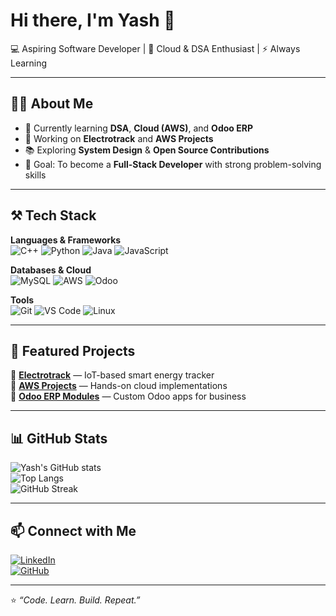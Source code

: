# Hi there, I'm Yash 👋  

💻 Aspiring Software Developer | 🚀 Cloud & DSA Enthusiast | ⚡ Always Learning  

---

## 👨‍💻 About Me  
- 🌱 Currently learning **DSA**, **Cloud (AWS)**, and **Odoo ERP**  
- 🔭 Working on **Electrotrack** and **AWS Projects**  
- 📚 Exploring **System Design** & **Open Source Contributions**  
- 🎯 Goal: To become a **Full-Stack Developer** with strong problem-solving skills  

---

## ⚒️ Tech Stack  

**Languages & Frameworks**  
![C++](https://img.shields.io/badge/-C++-00599C?logo=cplusplus&logoColor=white)
![Python](https://img.shields.io/badge/-Python-3776AB?logo=python&logoColor=white)
![Java](https://img.shields.io/badge/-Java-007396?logo=java&logoColor=white)
![JavaScript](https://img.shields.io/badge/-JavaScript-F7DF1E?logo=javascript&logoColor=black)

**Databases & Cloud**  
![MySQL](https://img.shields.io/badge/-MySQL-4479A1?logo=mysql&logoColor=white)
![AWS](https://img.shields.io/badge/-AWS-FF9900?logo=amazon-aws&logoColor=white)
![Odoo](https://img.shields.io/badge/-Odoo-714B67?logo=odoo&logoColor=white)

**Tools**  
![Git](https://img.shields.io/badge/-Git-F05032?logo=git&logoColor=white)
![VS Code](https://img.shields.io/badge/-VSCode-007ACC?logo=visualstudiocode&logoColor=white)
![Linux](https://img.shields.io/badge/-Linux-FCC624?logo=linux&logoColor=black)

---

## 📂 Featured Projects  

🔹 [**Electrotrack**](https://github.com/Yash-109/Electrotrack) — IoT-based smart energy tracker  
🔹 [**AWS Projects**](https://github.com/Yash-109/AWS-Project) — Hands-on cloud implementations  
🔹 [**Odoo ERP Modules**](https://github.com/Yash-109/Odoo) — Custom Odoo apps for business  

---

## 📊 GitHub Stats  

![Yash's GitHub stats](https://github-readme-stats.vercel.app/api?username=Yash-109&show_icons=true&theme=radical)  
![Top Langs](https://github-readme-stats.vercel.app/api/top-langs/?username=Yash-109&layout=compact&theme=radical)  
![GitHub Streak](https://github-readme-streak-stats.herokuapp.com/?user=Yash-109&theme=radical)  

---

## 📫 Connect with Me  

[![LinkedIn](https://img.shields.io/badge/-LinkedIn-0A66C2?logo=linkedin&logoColor=white)](https://www.linkedin.com/)  
[![GitHub](https://img.shields.io/badge/-GitHub-181717?logo=github&logoColor=white)](https://github.com/Yash-109)  

---

⭐️ *“Code. Learn. Build. Repeat.”*  
